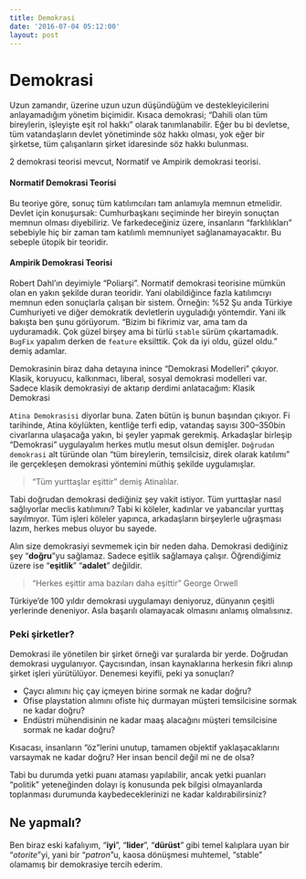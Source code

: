 ```yaml
---
title: Demokrasi
date: '2016-07-04 05:12:00'
layout: post
---
```

# Demokrasi
Uzun zamandır, üzerine uzun uzun düşündüğüm ve destekleyicilerini anlayamadığım yönetim biçimidir.
Kısaca demokrasi; “Dahili olan tüm bireylerin, işleyişte eşit rol hakkı” olarak tanımlanabilir. Eğer bu bi devletse, tüm vatandaşların devlet yönetiminde söz hakkı olması, yok eğer bir şirketse, tüm çalışanların şirket idaresinde söz hakkı bulunması.

2 demokrasi teorisi mevcut, Normatif ve Ampirik demokrasi teorisi.

#### Normatif Demokrasi Teorisi
Bu teoriye göre, sonuç tüm katılımcıları tam anlamıyla memnun etmelidir. Devlet için konuşursak: Cumhurbaşkanı seçiminde her bireyin sonuçtan memnun olması diyebiliriz.
Ve farkedeceğiniz üzere, insanların “farklılıkları” sebebiyle hiç bir zaman tam katılımlı memnuniyet sağlanamayacaktır. Bu sebeple ütopik bir teoridir.

#### Ampirik Demokrasi Teorisi

Robert Dahl’ın deyimiyle “Poliarşi”. Normatif demokrasi teorisine mümkün olan en yakın şekilde duran teoridir. Yani olabildiğince fazla katılımcıyı memnun eden sonuçlarla çalışan bir sistem. Örneğin: %52
Şu anda Türkiye Cumhuriyeti ve diğer demokratik devletlerin uyguladığı yöntemdir.
Yani ilk bakışta ben şunu görüyorum. “Bizim bi fikrimiz var, ama tam da uyduramadık. Çok güzel birşey ama bi türlü `stable` sürüm çıkartamadık. `BugFix` yapalım derken de `feature` eksilttik. Çok da iyi oldu, güzel oldu.” demiş adamlar.

Demokrasinin biraz daha detayına inince “Demokrasi Modelleri” çıkıyor. Klasik, koruyucu, kalkınmacı, liberal, sosyal demokrasi modelleri var. Sadece klasik demokrasiyi de aktarıp derdimi anlatacağım:
Klasik Demokrasi

`Atina Demokrasisi` diyorlar buna. Zaten bütün iş bunun başından çıkıyor. Fi tarihinde, Atina köylükten, kentliğe terfi edip, vatandaş sayısı 300–350bin civarlarına ulaşacağa yakın, bi şeyler yapmak gerekmiş. Arkadaşlar birleşip “Demokrasi” uygulayalım herkes mutlu mesut olsun demişler. `Doğrudan demokrasi` alt türünde olan “tüm bireylerin, temsilcisiz, direk olarak katılımı” ile gerçekleşen demokrasi yöntemini müthiş şekilde uygulamışlar.

> “Tüm yurttaşlar eşittir” demiş Atinalılar. 

Tabi doğrudan demokrasi dediğiniz şey vakit istiyor. Tüm yurttaşlar nasıl sağlıyorlar meclis katılımını?
Tabi ki köleler, kadınlar ve yabancılar yurttaş sayılmıyor. Tüm işleri köleler yapınca, arkadaşların birşeylerle uğraşması lazım, herkes mebus oluyor bu sayede.

Alın size demokrasiyi sevmemek için bir neden daha. Demokrasi dediğiniz şey “**doğru**”yu sağlamaz. Sadece eşitlik sağlamaya çalışır. Öğrendiğimiz üzere ise “**eşitlik**” “**adalet**” değildir.

>“Herkes eşittir ama bazıları daha eşittir”
George Orwell

Türkiye’de 100 yıldır demokrasi uygulamayı deniyoruz, dünyanın çeşitli yerlerinde deneniyor. Asla başarılı olamayacak olmasını anlamış olmalısınız.

### Peki şirketler?

Demokrasi ile yönetilen bir şirket örneği var şuralarda bir yerde. Doğrudan demokrasi uygulanıyor. Çaycısından, insan kaynaklarına herkesin fikri alınıp şirket işleri yürütülüyor. Denemesi keyifli, peki ya sonuçları?

- Çaycı alımını hiç çay içmeyen birine sormak ne kadar doğru?
- Ofise playstation alımını ofiste hiç durmayan müşteri temsilcisine sormak ne kadar doğru?
- Endüstri mühendisinin ne kadar maaş alacağını müşteri temsilcisine sormak ne kadar doğru?

Kısacası, insanların “öz”lerini unutup, tamamen objektif yaklaşacaklarını varsaymak ne kadar doğru? Her insan bencil değil mi ne de olsa?

Tabi bu durumda yetki puanı ataması yapılabilir, ancak yetki puanları “politik” yeteneğinden dolayı iş konusunda pek bilgisi olmayanlarda toplanması durumunda kaybedeceklerinizi ne kadar kaldırabilirsiniz?

## Ne yapmalı?
Ben biraz eski kafalıyım, “**iyi**”, “**lider**”, “**dürüst**” gibi temel kalıplara uyan bir “*otorite*”yi, yani bir “*patron*”u, kaosa dönüşmesi muhtemel, “stable” olamamış bir demokrasiye tercih ederim.